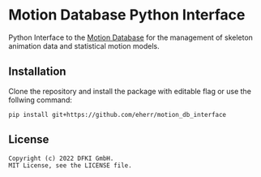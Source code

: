 # Motion Database Python Interface 

Python Interface to the [Motion Database](https://github.com/eherr/motion_database_server) for the management of skeleton animation data and statistical motion models.

## Installation

Clone the repository and install the package with editable flag or use the follwing command:

```
pip install git+https://github.com/eherr/motion_db_interface
```

## License

```
Copyright (c) 2022 DFKI GmbH.  
MIT License, see the LICENSE file.
```